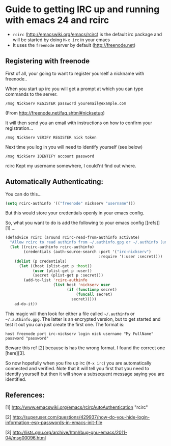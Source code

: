 # Guide to getting IRC up and running with emacs 24 and rcirc

- `rcirc` (http://emacswiki.org/emacs/rcirc) is the default irc package and will be started by doing `M-x irc` in your emacs
- It uses the `freenode` server by default (http://freenode.net)

## Registering with freenode

First of all, your going to want to register yourself a nickname with freenode..

When you start up irc you will get a prompt at which you can type commands to the server.

`/msg NickServ REGISTER password youremail@example.com` 

(From http://freenode.net/faq.shtml#nicksetup)

It will then send you an email with instructions on how to confirm your registration...

`/msg NickServ VERIFY REGISTER nick token`

Next time you log in you will need to identify yourself (see below)

`/msg NickServ IDENTIFY account password`

rcirc Kept my username somewhere, I could'nt find out where.

## Automatically Authenticating:

You can do this...
```lisp
(setq rcirc-authinfo '(("freenode" nickserv "username")))
```

But this would store your credentials openly in your emacs config.

So, what you want to do is add the following to your emacs config [&#91;refs&#93;] [1]  ...


```lisp
(defadvice rcirc (around rcirc-read-from-authinfo activate)
  "Allow rcirc to read authinfo from ~/.authinfo.gpg or ~/.authinfo (un-encrypted) via the auth-source API."
  (let ((rcirc-authinfo rcirc-authinfo)
        (credentials (auth-source-search :port '("irc-nickserv")
                                         :require '(:user :secret))))
    (dolist (p credentials)
      (let ((host (plist-get p :host))
            (user (plist-get p :user))
            (secret (plist-get p :secret)))
        (add-to-list 'rcirc-authinfo
                     (list host 'nickserv user
                           (if (functionp secret)
                               (funcall secret)
                             secret)))))
    ad-do-it))
```

This magic will then look for either a file called `~/.authinfo` or `~/.authinfo.gpg`. The latter is an encrypted version, but to get started and test it out you can just create the first one. The format is:

```
host freenode port irc-nickserv login nick username "My FullName" password "password"
```
Beware this ref [2] because is has the wrong format. I found the correct one [here][3].

So now hopefully when you fire up irc (`M-x irc`) you are automatically connected and verified. Note that it will tell you first that you need to identify yourself but then it will show a subsequent message saying you are identified.


## References:
[refs]: https://github.com/jimbarritt/dot-files/blob/master/.emacs.d/jmdb/rcirc.md#references "Go to the references"

[1] http://www.emacswiki.org/emacs/rcircAutoAuthentication "rcirc"

[2] http://superuser.com/questions/429937/how-do-you-hide-login-information-esp-passwords-in-emacs-init-file 

[3] http://lists.gnu.org/archive/html/bug-gnu-emacs/2011-04/msg00096.html
